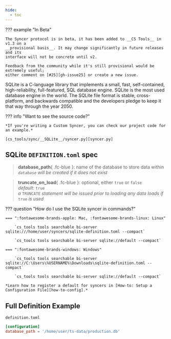 ```yaml
---
hide:
  - toc
---
```


??? example "In Beta"

    The Syncer protocol is in beta, it has been added to __CS Tools__ in v1.3 on a
    __provisional basis__. It may change significantly in future releases and its
    interface will not be concrete until v2.

    Feedback from the community while it's still provisional would be extremely useful;
    either comment on [#25][gh-issue25] or create a new issue.


SQLite is a C-language library that implements a small, fast, self-contained, high-reliability, full-featured, SQL database engine. SQLite is the most used database engine in the world. The SQLite file format is stable, cross-platform, and backwards compatible and the developers pledge to keep it that way through the year 2050.

??? info "Want to see the source code?"
    
    *If you're writing a Custom Syncer, you can check our project code for an example.*

    [cs_tools/sync/__SQLite__/syncer.py][syncer.py]

## SQLite `DEFINITION.toml` spec

> __database_path__{ .fc-blue }: name of the database to store data within
<br/>*`database` will be created if it does not exist*

> __truncate_on_load__{ .fc-blue }: <span class=fc-coral>optional</span>, either `true` or `false`
<br/>*<span class=fc-mint>default</span>:* `true`
<br/>*a* `TRUNCATE` *statement will be issued prior to loading any data loads if* `true` *is used*


??? question "How do I use the SQLite syncer in commands?"

    === ":fontawesome-brands-apple: Mac, :fontawesome-brands-linux: Linux"

        `cs_tools tools searchable bi-server sqlite:///home/user/syncers/sqlite-definition.toml --compact`

        `cs_tools tools searchable bi-server sqlite://default --compact`

    === ":fontawesome-brands-windows: Windows"

        `cs_tools tools searchable bi-server sqlite://C:\Users\%USERNAME%\Downloads\sqlite-definition.toml --compact`

        `cs_tools tools searchable bi-server sqlite://default --compact`

    *Learn how to register a default for syncers in [How-to: Setup a Configuration File][how-to-config].*


## Full Definition Example

`definition.toml`
```toml
[configuration]
database_path = '/home/user/ts-data/production.db'
```

[gh-issue25]: https://github.com/thoughtspot/cs_tools/issues/25
[syncer.py]: https://github.com/thoughtspot/cs_tools/blob/master/cs_tools/sync/sqlite/syncer.py
[how-to-config]: ../tutorial/config.md
